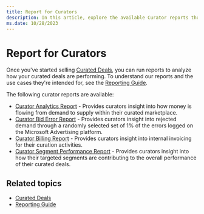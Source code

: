 ```yaml
---
title: Report for Curators
description: In this article, explore the available Curator reports thoroughly.
ms.date: 10/28/2023
---
```


# Report for Curators

Once you've started selling [Curated Deals](curated-deals.md), you can run reports to analyze how your curated deals are performing. To understand our reports and the use cases they're intended for, see the [Reporting Guide](reporting-guide.md).

The following curator reports are available:

- [Curator Analytics Report](curator-analytics-report.md) - Provides curators insight into how money is flowing from demand to supply within their curated marketplace.
- [Curator Bid Error Report](curator-bid-error-report.md) - Provides curators insight into rejected demand through a randomly selected set of 1% of the errors logged on the Microsoft Advertising platform.
- [Curator Billing Report](curator-billing-report.md) - Provides curators insight into internal invoicing for their curation activities.
- [Curator Segment Performance Report](curator-segment-performance-report.md) - Provides curators insight into how their targeted segments are contributing to the overall performance of their curated deals.

## Related topics

- [Curated Deals](curated-deals.md)
- [Reporting Guide](reporting-guide.md)
